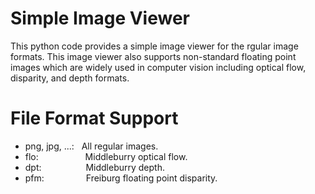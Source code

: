 
# Simple Image Viewer
This python code provides a simple image viewer for the rgular image formats. This image viewer also supports non-standard floating point images which are widely used in computer vision including optical flow, disparity, and depth formats. 

# File Format Support
* png, jpg, ...:  &nbsp;   All regular images.
* flo: &nbsp;&nbsp;&nbsp;&nbsp;&nbsp;&nbsp;&nbsp;&nbsp;&nbsp;&nbsp;&nbsp;&nbsp;&nbsp;&nbsp;&nbsp;&nbsp;&nbsp; Middleburry optical flow.
* dpt: &nbsp;&nbsp;&nbsp;&nbsp;&nbsp;&nbsp;&nbsp;&nbsp;&nbsp;&nbsp;&nbsp;&nbsp;&nbsp;&nbsp;&nbsp;&nbsp;  Middleburry depth.
* pfm: &nbsp;&nbsp;&nbsp;&nbsp;&nbsp;&nbsp;&nbsp;&nbsp;&nbsp;&nbsp;&nbsp;&nbsp;&nbsp;&nbsp;&nbsp; Freiburg floating point disparity.
